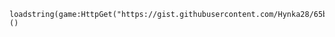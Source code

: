     loadstring(game:HttpGet("https://gist.githubusercontent.com/Hynka28/65bb5988ab92eed608d2682ff29ceff5/raw/ecb32ad28752cd055c794cd80b2ed49e0ee5c71a/Axoty.lua"))()
